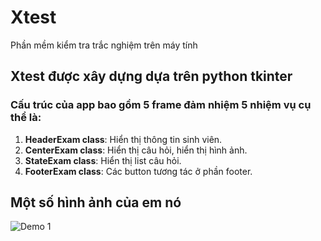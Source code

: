 # Xtest
Phần mềm kiểm tra trắc nghiệm trên máy tính

## Xtest được xây dựng dựa trên python tkinter
### Cấu trúc của app bao gồm 5 frame đảm nhiệm 5 nhiệm vụ cụ thể là:
1. **HeaderExam class**: Hiển thị thông tin sinh viên.
2. **CenterExam class**: Hiển thị câu hỏi, hiển thị hình ảnh.
3. **StateExam class**: Hiển thị list câu hỏi.
4. **FooterExam class**: Các button tương tác ở phần footer.

## Một số hình ảnh của em nó
![Demo 1](https://github.com/truongaxin123/Xtest/blob/master/images/Capture.PNG?raw=true "Demo 1")
